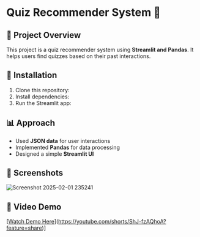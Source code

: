# Quiz Recommender System 🎯

## 📌 Project Overview  
This project is a quiz recommender system using **Streamlit and Pandas**. It helps users find quizzes based on their past interactions.

## 🔧 Installation  
1. Clone this repository:  
2. Install dependencies:  
3. Run the Streamlit app:  

## 📊 Approach  
- Used **JSON data** for user interactions  
- Implemented **Pandas** for data processing  
- Designed a simple **Streamlit UI**  

## 📸 Screenshots  
![Screenshot 2025-02-01 235241](https://github.com/user-attachments/assets/d32d5663-b96e-47df-8236-556b0fc88c21)



## 🎥 Video Demo  
[[Watch Demo Here]([YOUR_VIDEO_LINK)](https://youtube.com/shorts/ShJ-fzAQhoA?feature=share)]
